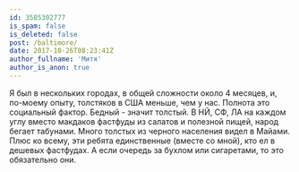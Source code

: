 ```yaml
---
id: 3585302777
is_spam: false
is_deleted: false
post: /baltimore/
date: 2017-10-26T08:23:41Z
author_fullname: 'Митя'
author_is_anon: true
---
```


<p>Я был в нескольких городах, в общей сложности около 4 месяцев, и, по-моему опыту, толстяков в США меньше, чем у нас. Полнота это социальный фактор. Бедный - значит толстый. В НЙ, СФ, ЛА на каждом углу вместо макдаков фастфуды из салатов и полезной пищей, народ бегает табунами. Много толстых из черного населения видел в Майами. Плюс ко всему, эти ребята единственные (вместе со мной), кто ел в дешевых фастфудах. А если очередь за бухлом или сигаретами, то это обязательно они.</p>
